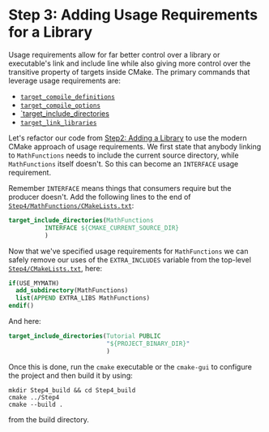 # Step 3: Adding Usage Requirements for a Library

Usage requirements allow for far better control over a library or executable's
link and include line while also giving more control over the transitive
property of targets inside CMake. The primary commands that leverage usage
requirements are:

* [`target_compile_definitions`](https://cmake.org/cmake/help/latest/command/target_compile_definitions.html)
* [`target_compile_options`](https://cmake.org/cmake/help/latest/command/target_compile_options.html)
* [`target_include_directories](https://cmake.org/cmake/help/latest/command/target_include_directories.html)
* [`target_link_libraries`](https://cmake.org/cmake/help/latest/command/target_link_libraries.html)

Let's refactor our code from [Step2: Adding a Library](./Adding%20a%20Library.md) to use the
modern CMake approach of usage requirements. We first state that anybody
linking to `MathFunctions` needs to include the current source directory,
while `MathFunctions` itself doesn't. So this can become an `INTERFACE`
usage requirement.

Remember `INTERFACE` means things that consumers require but the producer
doesn't. Add the following lines to the end of
[`Step4/MathFunctions/CMakeLists.txt`](./Step4/MathFunctions/CMakeLists.txt):

```cmake
target_include_directories(MathFunctions
          INTERFACE ${CMAKE_CURRENT_SOURCE_DIR}
          )
```

Now that we've specified usage requirements for `MathFunctions` we can safely
remove our uses of the `EXTRA_INCLUDES` variable from the top-level
[`Step4/CMakeLists.txt`](./Step4/CMakeLists.txt), here:

```cmake
if(USE_MYMATH)
  add_subdirectory(MathFunctions)
  list(APPEND EXTRA_LIBS MathFunctions)
endif()
```

And here:

```cmake
target_include_directories(Tutorial PUBLIC
                           "${PROJECT_BINARY_DIR}"
                           )
```

Once this is done, run the `cmake` executable or the `cmake-gui` to configure the project and then build it by using:

```shell
mkdir Step4_build && cd Step4_build
cmake ../Step4
cmake --build .
```

from the build directory.
